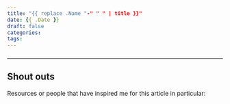 ```yaml
---
title: "{{ replace .Name "-" " " | title }}"
date: {{ .Date }}
draft: false
categories:
tags:
---
```


###

---

## Shout outs
Resources or people that have inspired me for this article in particular:
